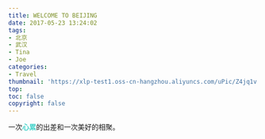 ```yaml
---
title: WELCOME TO BEIJING
date: 2017-05-23 13:24:02
tags: 
- 北京
- 武汉
- Tina
- Joe
categories: 
- Travel
thumbnail: 'https://xlp-test1.oss-cn-hangzhou.aliyuncs.com/uPic/Z4jq1v.png'
top:
toc: false
copyright: false
---
```


一次<b style="color: #42d2ca">心累</b>的出差和一次美好的相聚。

